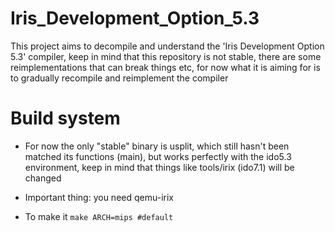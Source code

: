# Iris_Development_Option_5.3

This project aims to decompile and understand the 'Iris Development Option 5.3' compiler, keep in mind that this repository is not stable, there are some reimplementations that can break things etc, for now what it is aiming for is to gradually recompile and reimplement the compiler

# Build system

- For now the only "stable" binary is usplit, which still hasn't been matched its functions (main), but works perfectly with the ido5.3 environment, keep in mind that things like tools/irix (ido7.1) will be changed

- Important thing: you need qemu-irix

- To make it 
  `make ARCH=mips #default`  
